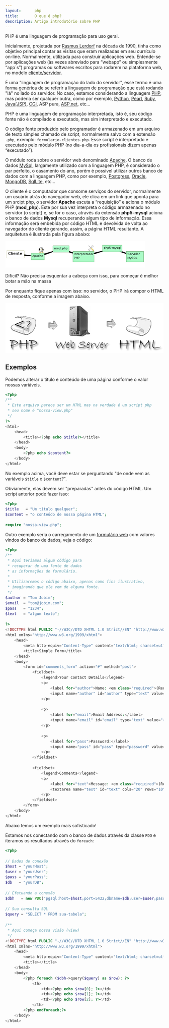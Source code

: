 ```yaml
---
layout:      php
title:       O que é php?
description: Artigo introdutório sobre PHP
---
```


PHP é uma linguagem de programação para uso geral.

Inicialmente, projetada por [Rasmus Lerdorf](http://pt.wikipedia.org/wiki/Rasmus_Lerdorf "link-externo") na década de 
1990, tinha como objetivo principal contar as visitas que eram realizadas em seu currículo on-line. Normalmente, utilizada
para construir aplicações web. Entende-se por aplicações web (às vezes abreviado para “webapp” ou simplesmente “app´s”)
programas ou softwares escritos para rodarem na plataforma web, no modelo 
[cliente/servidor](https://www.google.com.br/search?q=cliente/servidor&num=100&client=ubuntu&hs=i0C&channel=fs&tbm=isch&tbo=u&source=univ&sa=X&ei=UY0xVM6QOMr9yQSN1IC4Cw&ved=0CCkQsAQ&biw=1366&bih=570 "link-externo").

É uma "linguagem de programação do lado do servidor", esse termo é uma forma genérica de se referir a linguagem de 
programação que está rodando "lá" no lado do servidor. No caso, estamos considerando a linguagem 
[PHP](http://php.net/manual/pt_BR/index.php "link-externo"), mas poderia ser qualquer outra, como por exemplo, 
[Python](https://www.python.org/ "link-externo"), 
[Pearl](http://perl.org.br/ "link-externo"), 
[Ruby](http://rubyonrails.org/ "link-externo"), 
[Java(JSP)](http://www.oracle.com/br/technologies/java/overview/index.html "link-externo"), 
[CGI](http://en.wikipedia.org/wiki/Common_Gateway_Interface "link-externo"), 
ASP pura, 
[ASP.net](http://msdn.microsoft.com/en-us/library/ms524929%28v=vs.90%29.aspx "link-externo"), etc...

PHP é uma linguagem de programação interpretada, isto é, seu código fonte não é compilado e executado, mas sim 
interpretado e executado. 

O código fonte produzido pelo programador é armazenado em um arquivo de texto simples chamado 
de script, normalmente salvo com a extensão `.php`, exemplo: `formulario-clientes.php`. Esse script é interpretado e 
executado pelo módulo PHP (no dia-a-dia os profissionais dizem apenas “executado”). 

O módulo roda sobre o servidor web denominado [Apache](http://www.apache.org/ "link-externo"). O banco de dados 
[MySql](http://www.mysql.com/ "link-externo"),  largamente utilizado com a linguagem PHP, é considerado o par perfeito, 
o casamento do ano, porém é possível utilizar outros banco de dados com a linguagem PHP, como por exemplo, 
[Postgress](http://www.postgresql.org/ "link-externo"), 
[Oracle](http://www.oracle.com/br/products/database/overview/index. "link-externo"),
[MongoDB](http://www.mongodb.org/ "link-externo"),
[SqlLite](http://www.sqlite.org/ "link-externo"), etc...

O cliente é o computador que consome serviços do servidor, normalmente um
usuário atrás do navegador web, ele clica em um link que aponta para um srcipt php, o servidor __Apache__ escuta a 
“requisição” e aciona o módulo PHP (__mod_php__). Este por sua vez interpreta o código armazenado no servidor (o script)
e, se for o caso, através da extensão __php5-mysql__ aciona o banco de dados __Mysql__ recuperando algum tipo de informação.
Essa informação será embebida por código HTML e devolvida de volta ao navegador do cliente gerando, assim, a página HTML
resultante. A arquitetura é ilustrada pela figura abaixo:

![Imagem ilustrando o funcionamento do PHP](morimoto-apache1.png "Esquema da arquitetura na qual, comumente, é executado os script em PHP.")

Difícil? Não precisa esquentar a cabeça com isso, para começar é melhor botar a mão na massa

Por enquanto fique apenas com isso: no servidor, o PHP irá compor o HTML de resposta, conforme a imagem abaixo.

![Imagem ilustrando de uma forma mais simples o funcionamento do php](php-architect.gif)




Exemplos
---

Podemos alterar o título e conteúdo de uma página conforme o valor nossas variáveis.

```php
<?php
/**
 * Este arquivo parece ser um HTML mas na verdade é um script php
 * seu nome é "nossa-view.php"
 */
?>
<html>
    <head>
        <title><?php echo $title?></title>
    </head>
    <body>
        <?php echo $content?>
    </body>
</html>
```

No exemplo acima, você deve estar se perguntando "de onde vem as variáveis `$title` e `$content`?".

Obviamente, elas devem ser "preparadas" antes do código HTML. Um script anterior pode fazer isso: 

```php
<?php
$title   = "Um título qualquer";
$content = "o conteúdo de nossa página HTML";

require "nossa-view.php";
```

Outro exemplo seria o carregamento de um [formulário web](/html-css/formularios/) com valores vindos do banco de dados,
veja o código:


```php
<?php
/**
 * Aqui teríamos algum código para
 * recuperar de uma fonte de dados
 * as informações do formulário.
 *
 * Utilizaremos o código abaixo, apenas como fins ilustrativo,
 * imaginando que ele vem de alguma fonte.
 */
$author = "Tom Jobim";
$email  = "tom@jobim.com";
$pass   = "1234";
$text   = "algum texto";

?>
<!DOCTYPE html PUBLIC "-//W3C//DTD XHTML 1.0 Strict//EN" "http://www.w3.org/TR/xhtml1/DTD/xhtml1-strict.dtd">
<html xmlns="http://www.w3.org/1999/xhtml">
    <head>
        <meta http-equiv="Content-Type" content="text/html; charset=utf-8" />
        <title>Simple Form</title>
    </head>
    <body>
        <form id="comments_form" action="#" method="post">
            <fieldset>
                <legend>Your Contact Details</legend>
                <p>
                    <label for="author">Name: <em class="required">(Required)/em></label>
                    <input name="author" id="author" type="text" value="<?php echo $author; ?>" />
                </p>

                <p>
                    <label for="email">Email Address:</label>
                    <input name="email" id="email" type="text" value="<?php echo $email; ?>" />
                </p>

                <p>
                    <label for="pass">Password:</label>
                    <input name="pass" id="pass" type="password" value="<?php echo $pass; ?>" />
                </p>
            </fieldset>

            <fieldset>
                <legend>Comments</legend>
                <p>
                    <label for="text">Message: <em class="required">(Required)</em></label>
                    <textarea name="text" id="text" cols="20" rows="10"><?php echo $text; ?></textarea>
                </p>
            </fieldset>
        </form>
    </body>
</html>
```

Abaixo temos um exemplo mais sofisticado! 

Estamos nos conectando com o banco de dados através da classe `PDO` e iteramos os resultados através do `foreach`:

```php
<?php

// Dados de conexão
$host = "yourHost";
$user = "yourUser";
$pass = "yourPass";
$db   = "yourDB";

// Efetuando a conexão
$dbh   = new PDO("pgsql:host=$host;port=5432;dbname=$db;user=$user;password=$pass");

// Sua consulta SQL
$query = "SELECT * FROM sua-tabela";

/**
 * Aqui começa nossa visão (view)
 */
<!DOCTYPE html PUBLIC "-//W3C//DTD XHTML 1.0 Strict//EN" "http://www.w3.org/TR/xhtml1/DTD/xhtml1-strict.dtd">
<html xmlns="http://www.w3.org/1999/xhtml">
    <head>
        <meta http-equiv="Content-Type" content="text/html; charset=utf-8" />
        <title></title>
    </head>
    <body>
        <?php foreach ($dbh->query($query) as $row): ?>
            <th>
                <td><?php echo $row[0]; ?></td>
                <td><?php echo $row[1]; ?></td>
                <td><?php echo $row[2]; ?></td>
            </th>
        <?php endforeach;?>
    </body>
</html>
```
